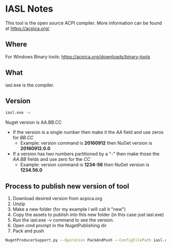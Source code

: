 # IASL Notes

This tool is the open source ACPI compiler.  More information can be found at https://acpica.org/

## Where

For Windows Binary tools: https://acpica.org/downloads/binary-tools

## What

iasl.exe is the compiler.  

## Version

``` cmd
iasl.exe -v
```
Nuget version is AA.BB.CC

* If the version is a single number then make it the _AA_ field and use zeros for _BB.CC_
  * Example:  version command is **20160912**  then NuGet version is **20160912.0.0**
* If a version has two numbers partitioned by a "-" then make those the _AA.BB_ fields and use zero for the _CC_
  * Example: version command is **1234-56** then NuGet version is **1234.56.0**


## Process to publish new version of tool

1. Download desired version from acpica.org
2. Unzip 
3. Make a new folder (for my example I will call it "new")
4. Copy the assets to publish into this new folder (in this case just iasl.exe)
5. Run the iasl.exe -v command to see the version.
6. Open cmd prompt in the NugetPublishing dir
7. Pack and push
  ```cmd
  NugetProducerSupport.py --Operation PackAndPush --ConfigFilePath iasl.config.json --Version <nuget version here> --InputFolderPath <path to newly created folder here>  --ApiKey <your key here>
  ```

